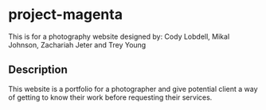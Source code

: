 # project-magenta

This is for a photography website designed by:
Cody Lobdell, Mikal Johnson, Zachariah Jeter and Trey Young

## Description

This website is a portfolio for a photographer and give potential client a way of getting to know their work before requesting their services.
